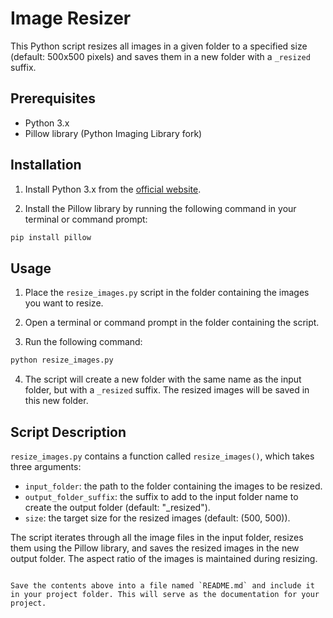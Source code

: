 # Image Resizer

This Python script resizes all images in a given folder to a specified size (default: 500x500 pixels) and saves them in a new folder with a `_resized` suffix.

## Prerequisites

- Python 3.x
- Pillow library (Python Imaging Library fork)

## Installation

1. Install Python 3.x from the [official website](https://www.python.org/downloads/).

2. Install the Pillow library by running the following command in your terminal or command prompt:

```bash
pip install pillow
```

## Usage

1. Place the `resize_images.py` script in the folder containing the images you want to resize.

2. Open a terminal or command prompt in the folder containing the script.

3. Run the following command:

```bash
python resize_images.py
```

4. The script will create a new folder with the same name as the input folder, but with a `_resized` suffix. The resized images will be saved in this new folder.

## Script Description

`resize_images.py` contains a function called `resize_images()`, which takes three arguments:

- `input_folder`: the path to the folder containing the images to be resized.
- `output_folder_suffix`: the suffix to add to the input folder name to create the output folder (default: "_resized").
- `size`: the target size for the resized images (default: (500, 500)).

The script iterates through all the image files in the input folder, resizes them using the Pillow library, and saves the resized images in the new output folder. The aspect ratio of the images is maintained during resizing.
```

Save the contents above into a file named `README.md` and include it in your project folder. This will serve as the documentation for your project.
